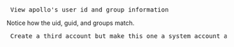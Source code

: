 <pre> View apollo's user id and group information </pre> 

Notice how the uid, guid, and groups match. 

<pre> Create a third account but make this one a system account and name it "viper" </pre>
